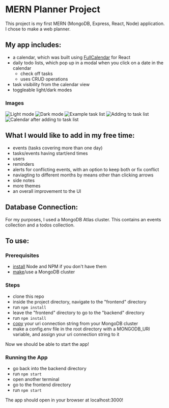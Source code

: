 # MERN Planner Project
This project is my first MERN (MongoDB, Express, React, Node) application. I chose to make a web planner.

## My app includes:
- a calendar, which was built using [FullCalendar](https://fullcalendar.io/docs) for React
- daily todo lists, which pop up in a modal when you click on a date in the calendar
  - check off tasks
  - uses CRUD operations
- task visibility from the calendar view
- toggleable light/dark modes
### Images
![Light mode](https://github.com/user-attachments/assets/768a3528-fe91-4596-b9bf-7ecfcecadddd)
![Dark mode](https://github.com/user-attachments/assets/3fe0338d-de97-48ea-ac4b-c33db0fa0a0e)
![Example task list](https://github.com/user-attachments/assets/5a00642b-edae-47d4-8fa0-3458fdc0f86d)
![Adding to task list](https://github.com/user-attachments/assets/0af8cbdf-1fb5-4188-89d5-6e4b5354de04)
![Calendar after adding to task list](https://github.com/user-attachments/assets/0bd56513-134e-4779-96db-279aa0e71ae3)

## What I would like to add in my free time:
- events (tasks covering more than one day)
- tasks/events having start/end times
- users
- reminders
- alerts for conflicting events, with an option to keep both or fix conflict
- naviagting to different months by means other than clicking arrows
- side notes
- more themes
- an overall improvement to the UI

## Database Connection:
For my purposes, I used a MongoDB Atlas cluster. This contains an events collection and a todos collection.

## To use:
### Prerequisites
- [install](https://nodejs.org/en) Node and NPM if you don't have them
- [make](https://www.mongodb.com/docs/atlas/tutorial/create-new-cluster/?msockid=2b00b33a7b60689e15eaa7f57aa26956)/use a MongoDB cluster
### Steps
- clone this repo
- inside the project directory, navigate to the "frontend" directory
- run ```npm install```
- leave the "frontend" directory to go to the "backend" directory
- run ```npm install```
- [copy](https://www.mongodb.com/docs/manual/reference/connection-string/#:~:text=If%20you%20selected%20a%20tool%2C%20download%20the%20tool.,the%20connection%20string%20with%20the%20database%20user%27s%20credentials.?msockid=2b00b33a7b60689e15eaa7f57aa26956) your uri connection string from your MongoDB cluster
- make a config.env file in the root directory with a MONGODB_URI variable, and assign your uri connection string to it

Now we should be able to start the app!
### Running the App
- go back into the backend directory
- run ```npm start```
- open another terminal
- go to the frontend directory
- run ```npm start```
  
The app should open in your browser at localhost:3000!

